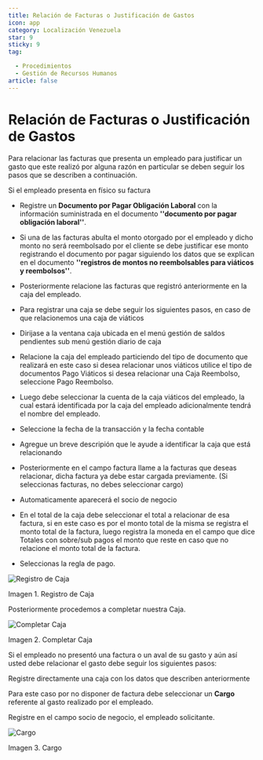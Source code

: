```yaml
---
title: Relación de Facturas o Justificación de Gastos
icon: app
category: Localización Venezuela
star: 9
sticky: 9
tag:

  - Procedimientos
  - Gestión de Recursos Humanos
article: false
---
```


**Relación de Facturas o Justificación de Gastos**
==================================================

Para relacionar las facturas que presenta un empleado para justificar un gasto que este realizó por alguna razón en particular se deben seguir los pasos que se describen a continuación.

Si el empleado presenta en físico su factura

- Registre un **Documento por Pagar Obligación Laboral** con la información suministrada en el documento **''documento por pagar obligación laboral''**.

- Si una de las facturas abulta el monto otorgado por el empleado y dicho monto no será reembolsado por el cliente se debe justificar ese monto registrando el documento por pagar siguiendo los datos que se explican en el documento **''registros de montos no reembolsables para viáticos y reembolsos''**.

- Posteriormente relacione las facturas que registró anteriormente en la caja del empleado.

- Para registrar una caja se debe seguir los siguientes pasos, en caso de que relacionemos una caja de viáticos

- Dirijase a la ventana caja ubicada en el menú gestión de saldos pendientes sub menú gestión diario de caja

- Relacione la caja del empleado particiendo del tipo de documento que realizará en este caso si desea relacionar unos viáticos utilice el tipo de documentos Pago Viáticos si desea relacionar una Caja Reembolso, seleccione Pago Reembolso.

- Luego debe seleccionar la cuenta de la caja viáticos del empleado, la cual estará identificada por la caja del empleado adicionalmente tendrá el nombre del empleado.

- Seleccione la fecha de la transacción y la fecha contable

- Agregue un breve descripión que le ayude a identificar la caja que está relacionando

- Posteriormente en el campo factura llame a la facturas que deseas relacionar, dicha factura ya debe estar cargada previamente. (Si seleccionas facturas, no debes seleccionar cargo)

- Automaticamente aparecerá el socio de negocio

- En el total de la caja debe seleccionar el total a relacionar de esa factura, si en este caso es por el monto total de la misma se registra el monto total de la factura, luego registra la moneda en el campo que dice Totales con sobre/sub pagos el monto que reste en caso que no relacione el monto total de la factura.

- Seleccionas la regla de pago.

![Registro de Caja](/assets/img/docs/lve/procedures/human-resources/document-payable-labor-obligation/resources/box.png)

Imagen 1. Registro de Caja

Posteriormente procedemos a completar nuestra Caja.

![Completar Caja](/assets/img/docs/lve/procedures/human-resources/document-payable-labor-obligation/resources/completer.png)

Imagen 2. Completar Caja

Si el empleado no presentó una factura o un aval de su gasto y aún así usted debe relacionar el gasto debe seguir los siguientes pasos:

Registre directamente una caja con los datos que describen anteriormente

Para este caso por no disponer de factura debe seleccionar un **Cargo** referente al gasto realizado por el empleado.

Registre en el campo socio de negocio, el empleado solicitante.

![Cargo](/assets/img/docs/lve/procedures/human-resources/document-payable-labor-obligation/resources/position.png)

Imagen 3. Cargo
